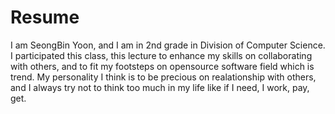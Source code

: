 # Resume

 I am SeongBin Yoon, and I am in 2nd grade in Division of Computer Science. I participated this class, this lecture to enhance my skills on collaborating with others, and to fit my footsteps on opensource software field which is trend. My personality I think is to be precious on realationship with others, and I always try not to think too much in my life like if I need, I work, pay, get.
